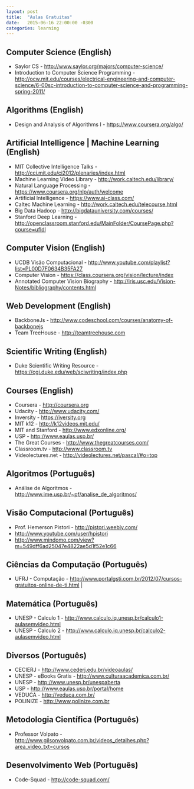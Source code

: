 ```yaml
---
layout: post
title:  "Aulas Gratuitas"
date:   2015-06-16 22:00:00 -0300
categories: learning
---
```


## Computer Science (English)
- Saylor CS -  http://www.saylor.org/majors/computer-science/
- Introduction to Computer Science Programming - http://ocw.mit.edu/courses/electrical-engineering-and-computer-science/6-00sc-introduction-to-computer-science-and-programming-spring-2011/

## Algorithms (English)
- Design and Analysis of Algorithms I - https://www.coursera.org/algo/

## Artificial Intelligence | Machine Learning (English)
- MIT Collective Intelligence Talks - http://cci.mit.edu/ci2012/plenaries/index.html
- Machine Learning Video Library - http://work.caltech.edu/library/
- Natural Language Processing - https://www.coursera.org/nlp/auth/welcome
- Artificial Intelligence - https://www.ai-class.com/
- Caltec Machine Learning - http://work.caltech.edu/telecourse.html
- Big Data Hadoop - http://bigdatauniversity.com/courses/
- Stanford Deep Learning - http://openclassroom.stanford.edu/MainFolder/CoursePage.php?course=ufldl

## Computer Vision (English)
- UCDB Visão Computacional - http://www.youtube.com/playlist?list=PL00D7F0634B35FA27
- Computer Vision - https://class.coursera.org/vision/lecture/index
- Annotated Computer Vision Biography - http://iris.usc.edu/Vision-Notes/bibliography/contents.html 

## Web Development (English)

- BackboneJs - http://www.codeschool.com/courses/anatomy-of-backbonejs 
- Team TreeHouse - http://teamtreehouse.com

## Scientific Writing (English)
- Duke Scientific Writing Resource - https://cgi.duke.edu/web/sciwriting/index.php

## Courses (English)
- Coursera - http://coursera.org
- Udacity - http://www.udacity.com/
- Inversity - https://iversity.org
- MIT k12 - http://k12videos.mit.edu/
- MIT and Stanford - http://www.edxonline.org/
- USP - http://www.eaulas.usp.br/ 
- The Great Courses - http://www.thegreatcourses.com/
- Classroom.tv - http://www.classroom.tv
- Videolectures.net - http://videolectures.net/pascal/#o=top

## Algoritmos (Português)
- Análise de Algoritmos - http://www.ime.usp.br/~pf/analise_de_algoritmos/

## Visão Computacional (Português)
- Prof. Hemerson Pistori - http://pistori.weebly.com/
- http://www.youtube.com/user/hpistori
- http://www.mindomo.com/view?m=549dff6ad25047e4822ae5d1f52e1c66

## Ciências da Computação (Português)
- UFRJ - Computação - http://www.portalgsti.com.br/2012/07/cursos-gratuitos-online-de-ti.html | 

## Matemática (Português)
- UNESP - Calculo 1 - http://www.calculo.iq.unesp.br/calculo1-aulasemvideo.html
- UNESP - Calculo 2 - http://www.calculo.iq.unesp.br/calculo2-aulasemvideo.html

## Diversos (Português)
- CECIERJ - http://www.cederj.edu.br/videoaulas/
- UNESP - eBooks Gratis - http://www.culturaacademica.com.br/
- UNESP - http://www.unesp.br/unespaberta
- USP - http://www.eaulas.usp.br/portal/home
- VEDUCA - http://veduca.com.br/
- POLINIZE - http://www.polinize.com.br

## Metodologia Científica (Português)
- Professor Volpato - http://www.gilsonvolpato.com.br/videos_detalhes.php?area_video_txt=cursos

## Desenvolvimento Web (Português)
- Code-Squad - http://code-squad.com/ 